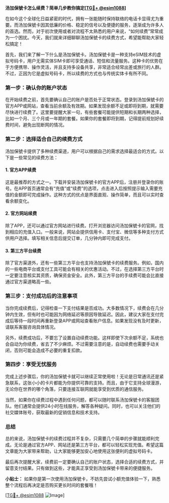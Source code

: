 **汤加保號卡怎么续费？简单几步教你搞定[[TG💪+ @esim1088](https://t.me/s/esim1088)]**

在如今这个全球化日益紧密的时代，拥有一张能随时保持联络的电话卡显得尤为重要。而汤加保號卡因其低廉的价格、稳定的信号以及便捷的服务，逐渐成为许多人的首选。然而，对于初次使用或者对流程不太熟悉的用户来说，“如何续费”常常成为一个困扰。今天，我们就来详细聊聊汤加保號卡的续费方式，希望能帮助大家轻松搞定！

首先，我们来了解一下什么是汤加保號卡。汤加保號卡是一种支持eSIM技术的虚拟号码卡，用户无需实体SIM卡即可享受通话、短信和流量服务。这种卡的优势在于方便携带、操作灵活，并且支持多设备共享，非常适合经常出差或旅行的人群。不过，正因为它是虚拟号码卡，所以续费的方式也与传统实体卡有所不同。

### **第一步：确认你的账户状态**
在开始续费之前，首先要确认自己的账户是否处于正常状态。登录到汤加保號卡的官方APP或网站，查看当前余额及有效期。如果发现余额不足或即将到期，就需要尽快进行续费了。这里要提醒大家一句，有些套餐可能提供短期和长期两种选择，比如一个月、三个月或一年期的套餐。如果你的套餐即将到期，记得提前规划好续费时间，避免出现断网的情况。

### **第二步：选择适合自己的续费方式**
汤加保號卡提供了多种续费渠道，用户可以根据自己的需求选择最适合的方式。以下是一些常见的续费方法：

#### **1. 官方APP续费**
这是最推荐的方式之一。下载并安装汤加保號卡的官方APP后，注册并登录你的账号。在APP首页通常会有“充值”或“续费”的选项，点击进入后按照提示输入需要充值的金额即可完成操作。这种方式的优点是界面直观、操作简单，而且可以实时查看余额变化。

#### **2. 官方网站续费**
除了APP，还可以通过官方网站进行续费。打开浏览器访问汤加保號卡的官网，找到相应的充值入口。一般来说，网站会提供信用卡、支付宝、微信等多种支付方式供用户选择。填写相关信息后提交订单，几分钟内即可完成支付。

#### **3. 第三方平台续费**
除了官方渠道外，还有一些第三方平台也支持汤加保號卡的续费服务。例如，国内的一些电商平台或支付工具可能会有相关的优惠活动。不过，在选择第三方平台时一定要注意核实其资质，确保资金安全。此外，第三方平台的手续费可能会比直接通过官方渠道略高一些。

### **第三步：支付成功后的注意事项**
当你完成续费后，记得检查一下支付结果是否成功。大多数情况下，续费会在几分钟内生效，但有时也可能因为网络延迟等原因导致延迟。因此，建议大家在支付完成后等待一段时间再重新登录APP或网站查看账户信息。如果发现没有及时更新，请联系客服咨询具体情况。

另外，续费成功后，不要忘了设置自动续费功能。这样即使下次余额不足，系统也会自动为你续费，省去了不少麻烦。不过需要注意的是，自动续费也需要手动关闭，否则可能会造成不必要的重复扣款。

### **第四步：享受无忧服务**
完成上述步骤后，你的汤加保號卡就可以继续正常使用啦！无论是日常通讯还是紧急联系，这张小小的卡片都能为你提供可靠的支持。而且，由于它支持全球漫游，无论你在世界的哪个角落，只要连接互联网就能享受到优质的通信服务。

当然，如果你在续费过程中遇到任何问题，都可以随时联系汤加保號卡的客服团队。他们通常会提供24小时在线服务，解答各种疑问。同时，也可以关注他们的社交媒体账号，获取最新的促销信息和技术支持。

### **总结**
总的来说，汤加保號卡的续费过程并不复杂，只需要几个简单的步骤就能顺利完成。无论是通过官方APP、网站还是第三方平台，都可以轻松实现充值。希望这篇文章能为大家带来帮助，让大家能够更加安心地使用这张便利的虚拟号码卡。

最后再次提醒大家，续费前一定要确认自己的账户状态，选择合适的续费方式，并留意支付结果。只有做到这些，才能真正享受到汤加保號卡带来的便捷服务。

**小贴士：** 如果你是第一次使用汤加保號卡，不妨先尝试小额充值体验一下，熟悉整个流程后再决定是否购买更长时间的套餐哦！

[[TG💪+ @esim1088](https://t.me/s/esim1088) ![Image](https://i.postimg.cc/4NQfJmqS/Snipaste-2025-05-13-00-14-12.png)]